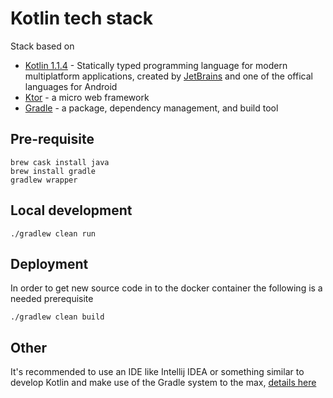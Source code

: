# Kotlin tech stack
Stack based on
* [Kotlin 1.1.4](https://docs.python.org/3/whatsnew/3.6.html) - Statically typed programming language for modern multiplatform applications, created by [JetBrains](https://www.jetbrains.com/) and one of the offical languages for Android
* [Ktor](http://ktor.io/) - a micro web framework
* [Gradle](https://gradle.org/) - a package, dependency management, and build tool

## Pre-requisite
```
brew cask install java
brew install gradle
gradlew wrapper
```

## Local development
```
./gradlew clean run
```

## Deployment
In order to get new source code in to the docker container the following is a needed prerequisite
```
./gradlew clean build

```

## Other
It's recommended to use an IDE like Intellij IDEA or something similar to develop Kotlin and make use of the Gradle system to the max, [details here](http://ktor.io/getting-started-idea.html)

